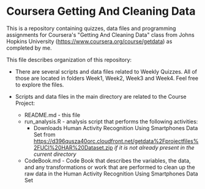 Coursera Getting And Cleaning Data
============================================================================

This is a repository containing quizzes, data files and programming assignments for Coursera's "Getting And Cleaning Data" class from Johns Hopkins University (https://www.coursera.org/course/getdata) as completed by me.

This file describes organization of this repository:

- There are several scripts and data files related to Weekly Quizzes. All of those are located in folders Week1, Week2, Week3 and Week4. Feel free to explore the files.

- Scripts and data files in the main directory are related to the Course Project:
  - README.md - this file
  - run_analysis.R - analysis script that performs the following activities:
    - Downloads Human Activity Recognition Using Smartphones Data Set from https://d396qusza40orc.cloudfront.net/getdata%2Fprojectfiles%2FUCI%20HAR%20Dataset.zip *if it is not already present in the current directory*
  - CodeBook.md - Code Book that describes the variables, the data, and any transformations or work that are performed to clean up the raw data in the Human Activity Recognition Using Smartphones Data Set
